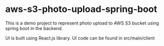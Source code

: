 # aws-s3-photo-upload-spring-boot

This is a demo project to represent photo upload to AWS S3 bucket using spring boot in the backend.

UI is built using React.js library.
UI code can be found in src/main/client

